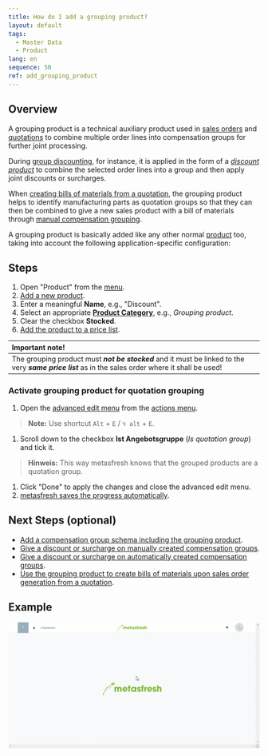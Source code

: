 ```yaml
---
title: How do I add a grouping product?
layout: default
tags:
  - Master Data
  - Product
lang: en
sequence: 50
ref: add_grouping_product
---
```


## Overview
A grouping product is a technical auxiliary product used in [sales orders](SalesOrder_recording) and [quotations](Create_SalesQuotation) to combine multiple order lines into compensation groups for further joint processing.

During [group discounting](Order_line_group_discount), for instance, it is applied in the form of a [*discount product*](Create_manual_compensation_groups) to combine the selected order lines into a group and then apply joint discounts or surcharges.

When [creating bills of materials from a quotation](Create_BOM_upon_SO_generation), the grouping product helps to identify manufacturing parts as quotation groups so that they can then be combined to give a new sales product with a bill of materials through [manual compensation grouping](Create_manual_compensation_groups).

A grouping product is basically added like any other normal [product](NewProduct) too, taking into account the following application-specific configuration:

## Steps
1. Open "Product" from the [menu](Menu).
1. [Add a new product](New_Record_Window).
1. Enter a meaningful **Name**, e.g., "Discount".
1. Select an appropriate [**Product Category**](NewProductCategory), e.g., *Grouping product*.
1. Clear the checkbox **Stocked**.
1. [Add the product to a price list](ProductPrice).

| **Important note!** |
| :--- |
| The grouping product must ***not be stocked*** and it must be linked to the very ***same price list*** as in the sales order where it shall be used! |

### Activate grouping product for quotation grouping
1. Open the [advanced edit menu](ViewModes#adv-edit) from the [actions menu](StartAction#actions-menu).
 >**Note:** Use shortcut `Alt` + `E` / `⌥ alt` + `E`.

1. Scroll down to the checkbox **Ist Angebotsgruppe** (*Is quotation group*) and tick it.
 >**Hinweis:** This way metasfresh knows that the grouped products are a quotation group.

1. Click "Done" to apply the changes and close the advanced edit menu.
1. [metasfresh saves the progress automatically](Saveindicator).

## Next Steps (optional)
- [Add a compensation group schema including the grouping product](Create_compensation_group_schema).
- [Give a discount or surcharge on manually created compensation groups](Order_line_group_discount).
- [Give a discount or surcharge on automatically created compensation groups](Order_line_group_discount).
- [Use the grouping product to create bills of materials upon sales order generation from a quotation](Create_BOM_upon_SO_generation).

## Example
![](assets/Add_grouping_product.gif)
